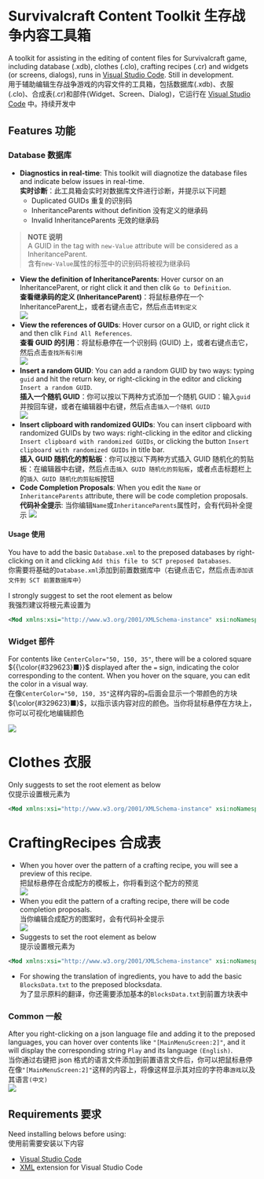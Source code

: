 # Survivalcraft Content Toolkit 生存战争内容工具箱

A toolkit for assisting in the editing of content files for Survivalcraft game, including database (.xdb), clothes (.clo), crafting recipes (.cr) and widgets (or screens, dialogs), runs in [Visual Studio Code](https://code.visualstudio.com). Still in development.  
用于辅助编辑生存战争游戏的内容文件的工具箱，包括数据库(.xdb)、衣服(.clo)、合成表(.cr)和部件(Widget、Screen、Dialog)，它运行在 [Visual Studio Code](https://code.visualstudio.com) 中。持续开发中

## Features 功能

### Database 数据库

* **Diagnostics in real-time**: This toolkit will diagnotize the database files and indicate below issues in real-time.  
  **实时诊断**：此工具箱会实时对数据库文件进行诊断，并提示以下问题
  * Duplicated GUIDs 重复的识别码
  * InheritanceParents without definition 没有定义的继承码
  * Invalid InheritanceParents 无效的继承码

> **NOTE 说明**  
> A GUID in the tag with `new-Value` attribute will be considered as a InheritanceParent.  
> 含有`new-Value`属性的标签中的识别码将被视为继承码

* **View the definition of InheritanceParents**: Hover cursor on an InheritanceParent, or right click it and then clik `Go to Definition`.  
  **查看继承码的定义 (InheritanceParent)**：将鼠标悬停在一个InheritanceParent上，或者右键点击它，然后点击`转到定义`  
  ![](https://raw.githubusercontent.com/XiaofengdiZhu/survivalcraft-content-toolkit/refs/heads/main/doc_resources/definition_of_InheritanceParents.webp)
* **View the references of GUIDs**: Hover cursor on a GUID, or right click it and then clik `Find All References`.  
  **查看 GUID 的引用**：将鼠标悬停在一个识别码 (GUID) 上，或者右键点击它，然后点击`查找所有引用`  
  ![](https://raw.githubusercontent.com/XiaofengdiZhu/survivalcraft-content-toolkit/refs/heads/main/doc_resources/the_references_of_GUIDs.webp)
* **Insert a random GUID**: You can add a random GUID by two ways: typing `guid` and hit the return key, or right-clicking in the editor and clicking `Insert a random GUID`.  
  **插入一个随机 GUID**：你可以按以下两种方式添加一个随机 GUID：输入`guid`并按回车键，或者在编辑器中右键，然后点击`插入一个随机 GUID`  
  ![](https://raw.githubusercontent.com/XiaofengdiZhu/survivalcraft-content-toolkit/refs/heads/main/doc_resources/insert_a_random_GUID.webp)
* **Insert clipboard with randomized GUIDs**: You can insert clipboard with randomized GUIDs by two ways: right-clicking in the editor and clicking `Insert clipboard with randomized GUIDs`, or clicking the button `Insert clipboard with randomized GUIDs` in title bar.  
  **插入 GUID 随机化的剪贴板**：你可以按以下两种方式插入 GUID 随机化的剪贴板：在编辑器中右键，然后点击`插入 GUID 随机化的剪贴板`，或者点击标题栏上的`插入 GUID 随机化的剪贴板`按钮
* **Code Completion Proposals**: When you edit the `Name` or `InheritanceParents` attribute, there will be code completion proposals.  
  **代码补全提示**: 当你编辑`Name`或`InheritanceParents`属性时，会有代码补全提示
  ![](https://raw.githubusercontent.com/XiaofengdiZhu/survivalcraft-content-toolkit/refs/heads/main/doc_resources/code_completion_proposals_for_Database.webp)


#### Usage 使用
You have to add the basic `Database.xml` to the preposed databases by right-clicking on it and clicking `Add this file to SCT preposed Databases`.  
你需要将基础的`Database.xml`添加到前置数据库中（右键点击它，然后点击`添加该文件到 SCT 前置数据库中`）

I strongly suggest to set the root element as below  
我强烈建议将根元素设置为
```xml
<Mod xmlns:xsi="http://www.w3.org/2001/XMLSchema-instance" xsi:noNamespaceSchemaLocation="https://gitee.com/SC-SPM/SurvivalcraftApi/raw/SCAPI1.8/Survivalcraft/Content/Assets/Database.xsd">
```

### Widget 部件

For contents like `CenterColor="50, 150, 35"`, there will be a colored square ${{\color{#329623}■}}$ displayed after the `=` sign, indicating the color corresponding to the content. When you hover on the square, you can edit the color in a visual way.  
在像`CenterColor="50, 150, 35"`这样内容的`=`后面会显示一个带颜色的方块${\color{#329623}■}$，以指示该内容对应的颜色。当你将鼠标悬停在方块上，你可以可视化地编辑颜色

![](https://raw.githubusercontent.com/XiaofengdiZhu/survivalcraft-content-toolkit/refs/heads/main/doc_resources/edit_color_visually.webp)
# Clothes 衣服

Only suggests to set the root element as below  
仅提示设置根元素为
```xml
<Mod xmlns:xsi="http://www.w3.org/2001/XMLSchema-instance" xsi:noNamespaceSchemaLocation="https://gitee.com/SC-SPM/SurvivalcraftApi/raw/SCAPI1.8/Survivalcraft/Content/Assets/Clothes.xsd">
```

# CraftingRecipes 合成表

* When you hover over the pattern of a crafting recipe, you will see a preview of this recipe.  
把鼠标悬停在合成配方的模板上，你将看到这个配方的预览  
![](https://raw.githubusercontent.com/XiaofengdiZhu/survivalcraft-content-toolkit/refs/heads/main/doc_resources/preview_of_crafting_recipe.webp)
* When you edit the pattern of a crafting recipe, there will be code completion proposals.  
当你编辑合成配方的图案时，会有代码补全提示  
![](https://raw.githubusercontent.com/XiaofengdiZhu/survivalcraft-content-toolkit/refs/heads/main/doc_resources/code_completion_proposals_for_CraftingRecipes.webp)
* Suggests to set the root element as below  
提示设置根元素为
```xml
<Mod xmlns:xsi="http://www.w3.org/2001/XMLSchema-instance" xsi:noNamespaceSchemaLocation="https://gitee.com/SC-SPM/SurvivalcraftApi/raw/SCAPI1.8/Survivalcraft/Content/Assets/CraftingRecipes.xsd">
```
* For showing the translation of ingredients, you have to add the basic `BlocksData.txt` to the preposed blocksdata.  
为了显示原料的翻译，你还需要添加基本的`BlocksData.txt`到前置方块表中

### Common 一般

After you right-clicking on a json language file and adding it to the preposed languages, you can hover over contents like `"[MainMenuScreen:2]"`, and it will display the corresponding string `Play` and its language `(English)`.  
当你通过右键把 json 格式的语言文件添加到前置语言文件后，你可以把鼠标悬停在像`"[MainMenuScreen:2]"`这样的内容上，将像这样显示其对应的字符串`游戏`以及其语言`(中文)`  
![](https://raw.githubusercontent.com/XiaofengdiZhu/survivalcraft-content-toolkit/refs/heads/main/doc_resources/preview_of_translations.webp)

## Requirements 要求

Need installing belows before using:  
使用前需要安装以下内容

* [Visual Studio Code](https://code.visualstudio.com)
* [XML](https://marketplace.visualstudio.com/items?itemName=redhat.vscode-xml) extension for Visual Studio Code